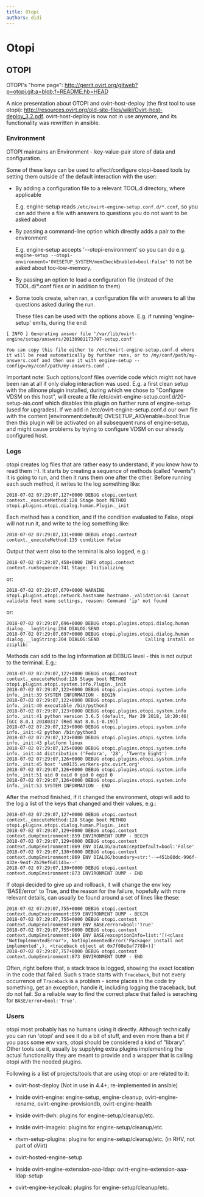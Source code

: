 ```yaml
---
title: Otopi
authors: didi
---
```


# Otopi

## OTOPI

OTOPI's "home page": <http://gerrit.ovirt.org/gitweb?p=otopi.git;a=blob;f=README;hb=HEAD>

A nice presentation about OTOPI and ovirt-host-deploy (the first tool to use otopi): <http://resources.ovirt.org/old-site-files/wiki/Ovirt-host-deploy_3.2.pdf>. ovirt-host-deploy is now not in use anymore, and its functionality was rewritten in ansible.

### Environment

OTOPI maintains an Environment - key-value-pair store of data and configuration.

Some of these keys can be used to affect/configure otopi-based tools by setting them outside of the default interaction with the user:

*   By adding a configuration file to a relevant TOOL.d directory, where applicable

    E.g. engine-setup reads `/etc/ovirt-engine-setup.conf.d/*.conf`, so you can add there a file with answers to questions you do not want to be asked about

*   By passing a command-line option which directly adds a pair to the environment

    E.g. engine-setup accepts '--otopi-environment' so you can do e.g.
    `engine-setup --otopi-environment='OVESETUP_SYSTEM/memCheckEnabled=bool:False'` to not be asked about too-low-memory.

*   By passing an option to load a configuration file (instead of the TOOL.d/\*.conf files or in addition to them)
*   Some tools create, when ran, a configuration file with answers to all the questions asked during the run.

    These files can be used with the options above. E.g. if running 'engine-setup' emits, during the end:

```
[ INFO ] Generating answer file '/var/lib/ovirt-engine/setup/answers/20130901173707-setup.conf'
```

    You can copy this file either to /etc/ovirt-engine-setup.conf.d where it will be read automatically by further runs, or to /my/conf/path/my-answers.conf and then use it with engine-setup --config=/my/conf/path/my-answers.conf .

Important note: Such options/conf files override code which might not have been ran at all if only dialog interaction was used. E.g. a first clean setup with the allinone plugin installed, during which we chose to "Configure VDSM on this host", will create a file /etc/ovirt-engine-setup.conf.d/20-setup-aio.conf which disables this plugin on further runs of engine-setup (used for upgrades). If we add in /etc/ovirt-engine-setup.conf.d our own file with the content [environment:default] OVESETUP_AIO/enable=bool:True then this plugin will be activated on all subsequent runs of engine-setup, and might cause problems by trying to configure VDSM on our already configured host.

### Logs

otopi creates log files that are rather easy to understand, if you know how to read them :-). It starts by creating a sequence of methods (called "events") it is going to run, and then it runs them one after the other. Before running each such method, it writes to the log something like:
```
2018-07-02 07:29:07,127+0000 DEBUG otopi.context context._executeMethod:128 Stage boot METHOD otopi.plugins.otopi.dialog.human.Plugin._init
```

Each method has a condition, and if the condition evaluated to False, otopi will not run it, and write to the log something like:
```
2018-07-02 07:29:07,131+0000 DEBUG otopi.context context._executeMethod:135 condition False
```

Output that went also to the terminal is also logged, e.g.:
```
2018-07-02 07:29:07,458+0000 INFO otopi.context context.runSequence:741 Stage: Initializing
```

or:
```
2018-07-02 07:29:07,679+0000 WARNING otopi.plugins.otopi.network.hostname hostname._validation:61 Cannot validate host name settings, reason: Command 'ip' not found
```

or:
```
2018-07-02 07:29:07,696+0000 DEBUG otopi.plugins.otopi.dialog.human dialog.__logString:204 DIALOG:SEND                
2018-07-02 07:29:07,697+0000 DEBUG otopi.plugins.otopi.dialog.human dialog.__logString:204 DIALOG:SEND                 Calling install on zziplib:
```

Methods can add to the log information at DEBUG level - this is not output to the terminal. E.g.:
```
2018-07-02 07:29:07,122+0000 DEBUG otopi.context context._executeMethod:128 Stage boot METHOD otopi.plugins.otopi.system.info.Plugin._init
2018-07-02 07:29:07,122+0000 DEBUG otopi.plugins.otopi.system.info info._init:39 SYSTEM INFORMATION - BEGIN
2018-07-02 07:29:07,122+0000 DEBUG otopi.plugins.otopi.system.info info._init:40 executable /bin/python3
2018-07-02 07:29:07,123+0000 DEBUG otopi.plugins.otopi.system.info info._init:41 python version 3.6.5 (default, Mar 29 2018, 18:20:46) 
[GCC 8.0.1 20180317 (Red Hat 8.0.1-0.19)]
2018-07-02 07:29:07,123+0000 DEBUG otopi.plugins.otopi.system.info info._init:42 python /bin/python3
2018-07-02 07:29:07,123+0000 DEBUG otopi.plugins.otopi.system.info info._init:43 platform linux
2018-07-02 07:29:07,125+0000 DEBUG otopi.plugins.otopi.system.info info._init:44 distribution ('Fedora', '28', 'Twenty Eight')
2018-07-02 07:29:07,126+0000 DEBUG otopi.plugins.otopi.system.info info._init:45 host 'vm0135.workers-phx.ovirt.org'
2018-07-02 07:29:07,126+0000 DEBUG otopi.plugins.otopi.system.info info._init:51 uid 0 euid 0 gid 0 egid 0
2018-07-02 07:29:07,126+0000 DEBUG otopi.plugins.otopi.system.info info._init:53 SYSTEM INFORMATION - END
```

After the method finished, if it changed the environment, otopi will add to the log a list of the keys that changed and their values, e.g.:
```
2018-07-02 07:29:07,127+0000 DEBUG otopi.context context._executeMethod:128 Stage boot METHOD otopi.plugins.otopi.dialog.human.Plugin._init
2018-07-02 07:29:07,129+0000 DEBUG otopi.context context.dumpEnvironment:859 ENVIRONMENT DUMP - BEGIN
2018-07-02 07:29:07,129+0000 DEBUG otopi.context context.dumpEnvironment:869 ENV DIALOG/autoAcceptDefault=bool:'False'
2018-07-02 07:29:07,130+0000 DEBUG otopi.context context.dumpEnvironment:869 ENV DIALOG/boundary=str:'--=451b80dc-996f-432e-9e4f-2b29ef6d1141=--'
2018-07-02 07:29:07,130+0000 DEBUG otopi.context context.dumpEnvironment:873 ENVIRONMENT DUMP - END
```

If otopi decided to give up and rollback, it will change the env key 'BASE/error' to True, and the reason for the failure, hopefully with more relevant details, can usually be found around a set of lines like these:
```
2018-07-02 07:29:07,755+0000 DEBUG otopi.context context.dumpEnvironment:859 ENVIRONMENT DUMP - BEGIN
2018-07-02 07:29:07,755+0000 DEBUG otopi.context context.dumpEnvironment:869 ENV BASE/error=bool:'True'
2018-07-02 07:29:07,755+0000 DEBUG otopi.context context.dumpEnvironment:869 ENV BASE/exceptionInfo=list:'[(<class 'NotImplementedError'>, NotImplementedError('Packager install not implemented',), <traceback object at 0x7f08e8af7788>)]'
2018-07-02 07:29:07,757+0000 DEBUG otopi.context context.dumpEnvironment:873 ENVIRONMENT DUMP - END
```

Often, right before that, a stack trace is logged, showing the exact location in the code that failed. Such s trace starts with `Traceback`, but not every occurrence of `Traceback` is a problem - some places in the code try something, get an exception, handle it, including logging the traceback, but do not fail. So a reliable way to find the correct place that failed is seraching for `BASE/error=bool:'True'`.

### Users

otopi most probably has no humans using it directly. Although technically you can run 'otopi' and see it do a bit of stuff, and even more than a bit if you pass some env vars, otopi should be considered a kind of "library". Other tools use it, usually by supplying extra plugins implementing the actual functionality they are meant to provide and a wrapper that is calling otopi with the needed plugins.

Following is a list of projects/tools that are using otopi or are related to it:

* ovirt-host-deploy (Not in use in 4.4+; re-implemented in ansible)

* Inside ovirt-engine: engine-setup, engine-cleanup, ovirt-engine-rename, ovirt-engine-provisiondb, ovirt-engine-health

* Inside ovirt-dwh: plugins for engine-setup/cleanup/etc.

* Inside ovirt-imageio: plugins for engine-setup/cleanup/etc.

* rhvm-setup-plugins: plugins for engine-setup/cleanup/etc. (in RHV, not part of oVirt)

* ovirt-hosted-engine-setup

* Inside ovirt-engine-extension-aaa-ldap: ovirt-engine-extension-aaa-ldap-setup

* ovirt-engine-keycloak: plugins for engine-setup/cleanup/etc.

